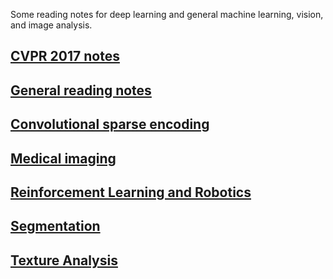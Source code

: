 <!-- ---
title: machine learning and computer vision notes
--- -->

Some reading notes for deep learning and general machine learning, vision, and image analysis.


## [CVPR 2017 notes](CVPR_review.md)

## [General reading notes](reading_notes.md)

## [Convolutional sparse encoding](convolutional_sparse_encoding.md)

## [Medical imaging](medical_imaging.md)

## [Reinforcement Learning and Robotics](reinforcement_learning_robotics.md)

## [Segmentation](segmentation.md)

## [Texture Analysis](texture.md)
